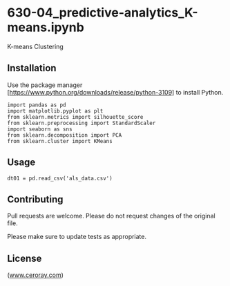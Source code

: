 # 630-04_predictive-analytics_K-means.ipynb

K-means Clustering

## Installation

Use the package manager [https://www.python.org/downloads/release/python-3109] to install Python.

```
import pandas as pd
import matplotlib.pyplot as plt
from sklearn.metrics import silhouette_score
from sklearn.preprocessing import StandardScaler
import seaborn as sns
from sklearn.decomposition import PCA
from sklearn.cluster import KMeans
```

## Usage

```
dt01 = pd.read_csv('als_data.csv')
```

## Contributing

Pull requests are welcome. Please do not request changes of the original file.

Please make sure to update tests as appropriate.

## License

(www.ceroray.com)
